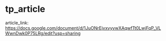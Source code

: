 # tp_article

article_link: https://docs.google.com/document/d/1JuONrEjvxvyvwXAqwfTt0LwjFqP_VLWwnDwk0P75LRg/edit?usp=sharing

